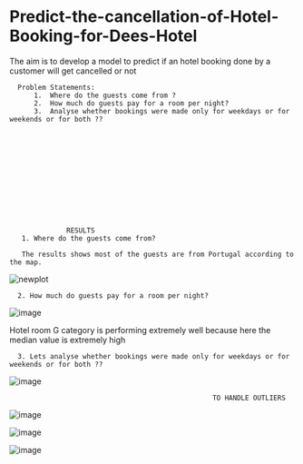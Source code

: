 # Predict-the-cancellation-of-Hotel-Booking-for-Dees-Hotel

The aim is to develop a model to predict if an hotel booking done by a customer will get cancelled or not

      Problem Statements:
          1.  Where do the guests come from ?
          2.  How much do guests pay for a room per night?
          3.  Analyse whether bookings were made only for weekdays or for weekends or for both ??
          
          











                  RESULTS
       1. Where do the guests come from?
       
       The results shows most of the guests are from Portugal according to the map. 
![newplot](https://user-images.githubusercontent.com/64482231/200973848-e7bd837f-eee9-40da-bd42-1d6ed943afbb.png)


      2. How much do guests pay for a room per night?
![image](https://user-images.githubusercontent.com/64482231/200976085-01c95d73-30b7-4fa2-94ea-bae54ee23e5c.png)


Hotel room G category is performing extremely well because here the median value is extremely high

      3. Lets analyse whether bookings were made only for weekdays or for weekends or for both ??
      
![image](https://user-images.githubusercontent.com/64482231/200992039-3611dfd3-bd68-49bb-a174-0461b89c9a1e.png)


                                                      TO HANDLE OUTLIERS
                                                      
![image](https://user-images.githubusercontent.com/64482231/201001719-d0f5bf04-cb18-4d8f-944e-86ed97e53dd5.png)


![image](https://user-images.githubusercontent.com/64482231/201001741-c007cee8-e582-4da2-a1b8-2e090c070f38.png)



![image](https://user-images.githubusercontent.com/64482231/201001786-cdf2a95d-c972-4b11-884d-1f9fed48a6b6.png)

